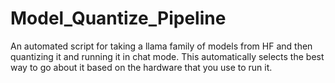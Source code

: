 # Model_Quantize_Pipeline
An automated script for taking a llama family of models from HF and then quantizing it and running it in chat mode. This automatically selects the best way to go about it based on the hardware that you use to run it.
